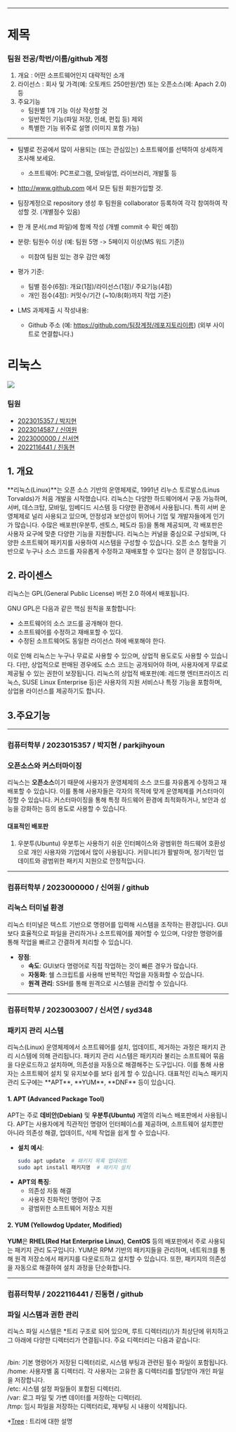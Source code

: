 ---------------------------------------------------------------------------
# 제목
### 팀원 전공/학번/이름/github 계정 

1. 개요 : 어떤 소프트웨어인지 대략적인 소개
2. 라이선스 : 회사 및 가격(예: 오토캐드 250만원/연) 또는 오픈소스(예: Apach 2.0) 등 
3. 주요기능 
   - 팀원별 1개 기능 이상 작성할 것 
   - 일반적인 기능(파일 저장, 인쇄, 편집 등) 제외
   - 특별한 기능 위주로 설명 (이미지 포함 가능)

---------------------------------------------------------------------------
- 팀별로 전공에서 많이 사용되는 (또는 관심있는) 소프트웨어를 선택하여 상세하게 조사해 보세요. 
  * 소프트웨어: PC프로그램, 모바일앱, 라이브러리, 개발툴 등 
- http://www.github.com 에서 모든 팀원 회원가입할 것.
- 팀장계정으로 repository 생성 후 팀원을 collaborator 등록하여 각각 참여하여 작성할 것. (개별점수 있음) 


- 한 개 문서(.md 파일)에 함께 작성 (개별 commit 수 확인 예정)
- 분량: 팀원수 이상 (예: 팀원 5명 -> 5페이지 이상(MS 워드 기준))
  * 미참여 팀원 있는 경우 감안 예정 
- 평가 기준:
  * 팀별 점수(6점): 개요(1점)/라이선스(1점)/ 주요기능(4점)
  * 개인 점수(4점): 커밋수/기간 (~10/8(화)까지 작업 기준)


- LMS 과제제출 시 작성내용: 
  * Github 주소 (예: https://github.com/팀장계정/레포지토리이름) (외부 사이트로 연결합니다.)


<h1>리눅스</h1>

<img src="https://capsule-render.vercel.app/api?type=Venom&color=auto&height=250&section=header&text=Linux&fontSize=100" />

### 팀원
- [2023015357 / 박지현](#컴퓨터학부--2023015357--박지현--parkjihyoun)
- [2023014587 / 신여원](#컴퓨터학부--2023014587--신여원--sinyeowon)
- [2023000000 / 신서연](#컴퓨터학부--2023003007--신서연--syd348)
- [2022116441 / 진동현](#컴퓨터학부--2022116441--진동현--github)


<h2>1. 개요 </h2>
    **리눅스(Linux)**는 오픈 소스 기반의 운영체제로, 1991년 리누스 토르발스(Linus Torvalds)가 처음 개발을 시작했습니다. 리눅스는 다양한 하드웨어에서 구동 가능하며, 서버, 데스크탑, 모바일, 임베디드 시스템 등 다양한 환경에서 사용됩니다. 특히 서버 운영체제로 널리 사용되고 있으며, 안정성과 보안성이 뛰어나 기업 및 개발자들에게 인기가 많습니다. 수많은 배포판(우분투, 센토스, 페도라 등)을 통해 제공되며, 각 배포판은 사용자 요구에 맞춘 다양한 기능을 지원합니다.
리눅스는 커널을 중심으로 구성되며, 다양한 소프트웨어 패키지를 사용하여 시스템을 구성할 수 있습니다. 오픈 소스 철학을 기반으로 누구나 소스 코드를 자유롭게 수정하고 재배포할 수 있다는 점이 큰 장점입니다.
<h2>2. 라이센스 </h2>
리눅스는 GPL(General Public License) 버전 2.0 하에서 배포됩니다. 

GNU GPL은 다음과 같은 핵심 원칙을 포함합니다:
<ul>
   <li> 소프트웨어의 소스 코드를 공개해야 한다.</li>
   <li> 소프트웨어를 수정하고 재배포할 수 있다.</li>
   <li> 수정된 소프트웨어도 동일한 라이선스 하에 배포해야 한다.</li>
</ul>

이로 인해 리눅스는 누구나 무료로 사용할 수 있으며, 상업적 용도로도 사용할 수 있습니다. 다만, 상업적으로 판매된 경우에도 소스 코드는 공개되어야 하며, 사용자에게 무료로 제공될 수 있는 권한이 보장됩니다.
리눅스의 상업적 배포판(예: 레드햇 엔터프라이즈 리눅스, SUSE Linux Enterprise 등)은 사용자의 지원 서비스나 특정 기능을 포함하며, 상업용 라이선스를 제공하기도 합니다.

<h2>3.주요기능</h2>

---------------------------------------------------------------------------
### 컴퓨터학부 / 2023015357 / 박지현 / parkjihyoun
<h3> 오픈소스와 커스터마이징 </h3> 
리눅스는 <b>오픈소스</b>이기 때문에 사용자가 운영체제의 소스 코드를 자유롭게 수정하고 재배포할 수 있습니다. 이를 통해 사용자들은 각자의 목적에 맞게 운영체제를 커스터마이징할 수 있습니다. 커스터마이징을 통해 특정 하드웨어 환경에 최적화하거나, 보안과 성능을 강화하는 등의 용도로 사용할 수 있습니다.

#### 대표적인 배포판
1. 우분투(Ubuntu)
우분투는 사용하기 쉬운 인터페이스와 광범위한 하드웨어 호환성으로 개인 사용자와 기업에서 많이 사용됩니다. 커뮤니티가 활발하며, 정기적인 업데이트와 광범위한 패키지 지원으로 안정적입니다.

---------------------------------------------------------------------------
### 컴퓨터학부 / 2023000000 / 신여원 / github
<h3> 리눅스 터미널 환경 </h3>
리눅스 터미널은 텍스트 기반으로 명령어를 입력해 시스템을 조작하는 환경입니다. GUI보다 효율적으로 파일을 관리하거나 소프트웨어를 제어할 수 있으며, 다양한 명령어를 통해 작업을 빠르고 간결하게 처리할 수 있습니다.

- **장점**:
  - **속도**: GUI보다 명령어로 직접 작업하는 것이 빠른 경우가 많습니다.
  - **자동화**: 쉘 스크립트를 사용해 반복적인 작업을 자동화할 수 있습니다.
  - **원격 관리**: SSH를 통해 원격으로 시스템을 관리할 수 있습니다.

---------------------------------------------------------------------------
### 컴퓨터학부 / 2023003007 / 신서연 / syd348
<h3> 패키지 관리 시스템 </h3>
리눅스(Linux) 운영체제에서 소프트웨어를 설치, 업데이트, 제거하는 과정은 패키지 관리 시스템에 의해 관리됩니다. 패키지 관리 시스템은 패키지라 불리는 소프트웨어 묶음을 다운로드하고 설치하며, 의존성을 자동으로 해결해주는 도구입니다. 이를 통해 사용자는 소프트웨어 설치 및 유지보수를 보다 쉽게 할 수 있습니다. 대표적인 리눅스 패키지 관리 도구에는 **APT**, **YUM**, **DNF** 등이 있습니다.

#### 1. APT (Advanced Package Tool)
APT는 주로 **데비안(Debian)** 및 **우분투(Ubuntu)** 계열의 리눅스 배포판에서 사용됩니다. APT는 사용자에게 직관적인 명령어 인터페이스를 제공하며, 소프트웨어 설치뿐만 아니라 의존성 해결, 업데이트, 삭제 작업을 쉽게 할 수 있습니다.

- **설치 예시**:
  ```bash
  sudo apt update  # 패키지 목록 업데이트
  sudo apt install 패키지명  # 패키지 설치
  
- **APT의 특징**:
  - 의존성 자동 해결
  - 사용자 친화적인 명령어 구조
  - 광범위한 소프트웨어 저장소 지원

#### 2. YUM (Yellowdog Updater, Modified)

**YUM**은 **RHEL(Red Hat Enterprise Linux)**, **CentOS** 등의 배포판에서 주로 사용되는 패키지 관리 도구입니다. YUM은 RPM 기반의 패키지들을 관리하며, 네트워크를 통해 원격 저장소에서 패키지를 다운로드하고 설치할 수 있습니다. 또한, 패키지의 의존성을 자동으로 해결하여 설치 과정을 단순화합니다.

---------------------------------------------------------------------------
### 컴퓨터학부 / 2022116441 / 진동현 / github
<h3> 파일 시스템과 권한 관리 </h3>
리눅스 파일 시스템은 *트리 구조로 되어 있으며, 루트 디렉터리(/)가 최상단에 위치하고 그 아래에 다양한 디렉터리가 연결됩니다.   
주요 디렉터리는 다음과 같습니다:<br/><br/>
  
/bin: 기본 명령어가 저장된 디렉터리로, 시스템 부팅과 관련된 필수 파일이 포함됩니다.  
/home: 사용자별 홈 디렉터리. 각 사용자는 고유한 홈 디렉터리를 할당받아 개인 파일을 저장합니다.  
/etc: 시스템 설정 파일들이 포함된 디렉터리.  
/var: 로그 파일 및 가변 데이터를 저장하는 디렉터리.  
/tmp: 임시 파일을 저장하는 디렉터리로, 재부팅 시 내용이 삭제됩니다.  

*[Tree](https://namu.wiki/w/%ED%8A%B8%EB%A6%AC(%EA%B7%B8%EB%9E%98%ED%94%84), "What is Tree?") : 트리에 대한 설명
